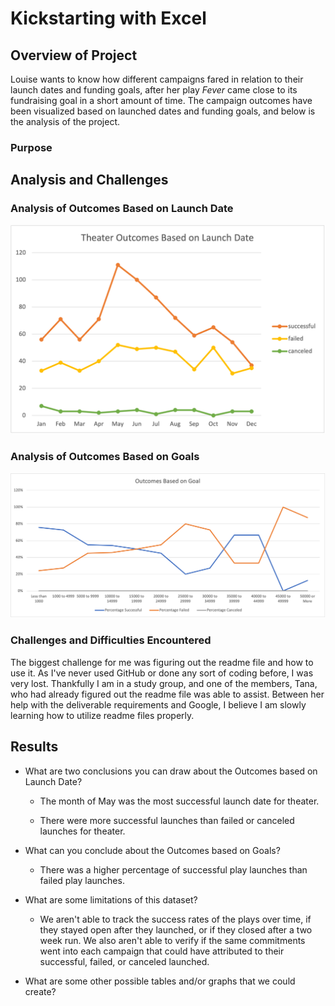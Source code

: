
# Kickstarting with Excel

## Overview of Project
Louise wants to know how different campaigns fared in relation to their launch dates and funding goals, after her play <i>Fever</i> came close to its fundraising goal in a short amount of time. The campaign outcomes have been visualized based on launched dates and funding goals, and below is the analysis of the project. 

### Purpose

## Analysis and Challenges

### Analysis of Outcomes Based on Launch Date
![Theater_Outcomes_vs_Launch](Resources/Theater_Outcomes_VS_Launch.png)

### Analysis of Outcomes Based on Goals
![Outcomes vs Goals](Resources/Outcomes_vs_Goals.png)

### Challenges and Difficulties Encountered

The biggest challenge for me was figuring out the readme file and how to use it. As I've never used GitHub or done any sort of coding before, I was very lost. Thankfully I am in a study group, and one of the members, Tana, who had already figured out the readme file was able to assist. Between her help with the deliverable requirements and Google, I believe I am slowly learning how to utilize readme files properly. 

## Results

- What are two conclusions you can draw about the Outcomes based on Launch Date?

    - The month of May was the most successful launch date for theater.
    
    - There were more successful launches than failed or canceled launches for theater. 

- What can you conclude about the Outcomes based on Goals?

    - There was a higher percentage of successful play launches than failed play launches. 
  
- What are some limitations of this dataset?

    - We aren't able to track the success rates of the plays over time, if they stayed open after they launched, or if they closed after a two week run. We    also aren't able to verify if the same commitments went into each campaign that could have attributed to their successful, failed, or canceled launched.
  
- What are some other possible tables and/or graphs that we could create?
